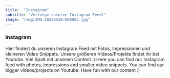 ```yaml
---
title:  "Instagram"
subtitle: "Verfolge unseren Instagram Feed!"
image: "/img/IMG-20220528-WA0004.jpg"
---
```


### Instagram
Hier findest du unseren Instagram Feed mit Fotos, Impressionen und kleineren Video Snippets. Unsere größeren Videos/Projekte findet ihr bei Youtube. Viel Spaß mit unserem Content :)
Here you can find our Instagram feed with photos, impressions and smaller video snippets. You can find our bigger videos/projects on Youtube. Have fun with our content :)
